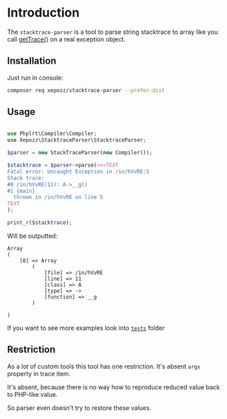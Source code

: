 # Introduction

The `stacktrace-parser` is a tool to parse string stacktrace to array like you
call [getTrace()](https://www.php.net/manual/ru/exception.gettrace.php) on a real exception object.

## Installation

Just run in console:

```bash
composer req xepozz/stacktrace-parser --prefer-dist
```

## Usage

```php

use Phplrt\Compiler\Compiler;
use Xepozz\StacktraceParser\StacktraceParser;

$parser = new StackTraceParser(new Compiler());

$stacktrace = $parser->parse(<<<TEXT
Fatal error: Uncaught Exception in /in/hVvRE:5
Stack trace:
#0 /in/hVvRE(11): A->__g()
#1 {main}
  thrown in /in/hVvRE on line 5
TEXT
);

print_r($stacktrace);
```

Will be outputted:

```
Array
(
    [0] => Array
        (
            [file] => /in/hVvRE
            [line] => 11
            [class] => A
            [type] => ->
            [function] => __g
        )

)
```

If you want to see more examples look into [`tests`](tests/) folder

## Restriction

As a lot of custom tools this tool has one restriction. It's absent `args` property in trace item.

It's absent, because there is no way how to reproduce reduced value back to PHP-like value.

So parser even doesn't try to restore these values.
